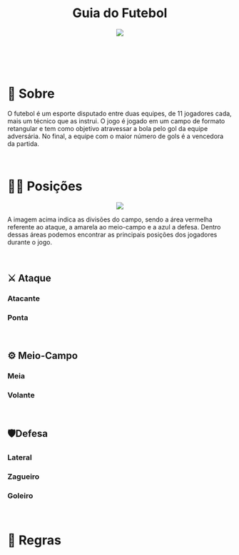 <h1 align = "center"> Guia do Futebol</h1>

<header align = "center"><img src = "https://i.imgur.com/z8QoPiT.jpg"></header>

<br>

# 🤔 Sobre

O futebol é um esporte disputado entre duas equipes, de 11 jogadores cada, mais um técnico que as instrui. O jogo é jogado em um campo de formato retangular e tem como objetivo atravessar a bola pelo gol da equipe adversária. No final, a equipe com o maior número de gols é a vencedora da partida.

<br>

# 🏃‍♂️ Posições

<p align = "center"> <img src = "https://ik.imagekit.io/tomlavez/setores-transformed.jpeg?updatedAt=1704852698620"> <p>

A imagem acima indica as divisões do campo, sendo a área vermelha referente ao ataque, a amarela ao meio-campo e a azul a defesa. Dentro dessas áreas podemos encontrar as principais posições dos jogadores durante o jogo.

<br>

## ⚔️ Ataque
### Atacante

### Ponta

<br>

## ⚙️ Meio-Campo

### Meia

### Volante

<br>

## 🛡️Defesa

### Lateral

### Zagueiro

### Goleiro

<br>

# 📖 Regras